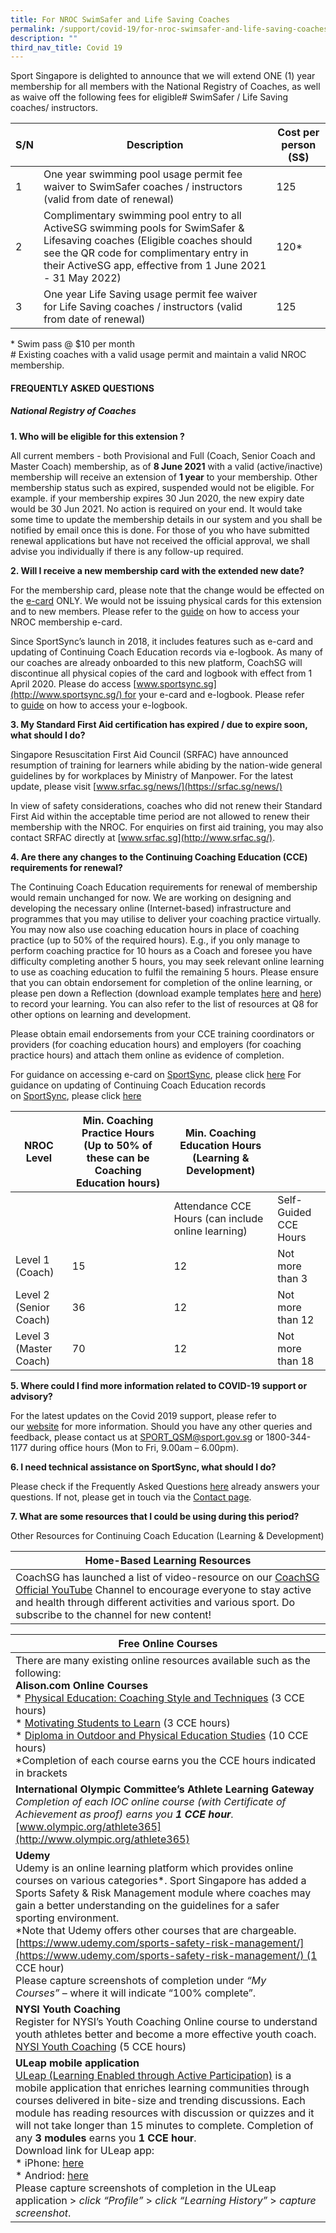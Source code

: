 ```yaml
---
title: For NROC SwimSafer and Life Saving Coaches
permalink: /support/covid-19/for-nroc-swimsafer-and-life-saving-coaches/
description: ""
third_nav_title: Covid 19
---
```

Sport Singapore is delighted to announce that we will extend ONE (1) year membership for all members with the National Registry of Coaches, as well as waive off the following fees for eligible# SwimSafer / Life Saving coaches/ instructors.

| S/N | Description | Cost per person (S$) |
| -------- | -------- | -------- |
| 1 | One year swimming pool usage permit fee waiver to SwimSafer coaches / instructors (valid from date of renewal)  | 125     |
| 2 | Complimentary swimming pool entry to all ActiveSG swimming pools for SwimSafer & Lifesaving coaches (Eligible coaches should see the QR code for complimentary entry in their ActiveSG app, effective from 1 June 2021 - 31 May 2022)  | 120\*     |
| 3 | One year Life Saving usage permit fee waiver for Life Saving coaches / instructors (valid from date of renewal)  | 125     |

\* Swim pass @ $10 per month  
\# Existing coaches with a valid usage permit and maintain a valid NROC membership.

#### **FREQUENTLY ASKED QUESTIONS**

##### **National Registry of Coaches**

**1. Who will be eligible for this extension ?**

All current members - both Provisional and Full (Coach, Senior Coach and Master Coach) membership, as of **8 June 2021** with a valid (active/inactive) membership will receive an extension of **1 year** to your membership. Other membership status such as expired, suspended would not be eligible. For example. if your membership expires 30 Jun 2020, the new expiry date would be 30 Jun 2021. No action is required on your end. It would take some time to update the membership details in our system and you shall be notified by email once this is done. For those of you who have submitted renewal applications but have not received the official approval, we shall advise you individually if there is any follow-up required.

**2. Will I receive a new membership card with the extended new date?**

For the membership card, please note that the change would be effected on the [e-card](/files/Support/Coaches'%20Corner/Covid%2019/SwimSafer%20%20%20Life%20Saving/How_to_access_e-card_1.pdf) ONLY. We would not be issuing physical cards for this extension and to new members. Please refer to the [guide](/files/Support/Coaches'%20Corner/Covid%2019/SwimSafer%20%20%20Life%20Saving/How_to_access_e-card_1.pdf) on how to access your NROC membership e-card.

Since SportSync’s launch in 2018, it includes features such as e-card and updating of Continuing Coach Education records via e-logbook. As many of our coaches are already onboarded to this new platform, CoachSG will discontinue all physical copies of the card and logbook with effect from 1 April 2020. Please do access [www.sportsync.sg](http://www.sportsync.sg/) for your e-card and e-logbook. Please refer to [guide](/files/Support/Coaches'%20Corner/Covid%2019/SwimSafer%20%20%20Life%20Saving/How_to_access_e-Logbook_1.pdf) on how to access your e-logbook.

**3. My Standard First Aid certification has expired / due to expire soon, what should I do?**

Singapore Resuscitation First Aid Council (SRFAC) have announced resumption of training for learners while abiding by the nation-wide general guidelines by for workplaces by Ministry of Manpower. For the latest update, please visit [www.srfac.sg/news/](https://srfac.sg/news/)

In view of safety considerations, coaches who did not renew their Standard First Aid within the acceptable time period are not allowed to renew their membership with the NROC. For enquiries on first aid training, you may also contact SRFAC directly at [www.srfac.sg](http://www.srfac.sg/).

**4. Are there any changes to the Continuing Coaching Education (CCE) requirements for renewal?**

The Continuing Coach Education requirements for renewal of membership would remain unchanged for now. We are working on designing and developing the necessary online (Internet-based) infrastructure and programmes that you may utilise to deliver your coaching practice virtually. You may now also use coaching education hours in place of coaching practice (up to 50% of the required hours). E.g., if you only manage to perform coaching practice for 10 hours as a Coach and foresee you have difficulty completing another 5 hours, you may seek relevant online learning to use as coaching education to fulfil the remaining 5 hours. Please ensure that you can obtain endorsement for completion of the online learning, or please pen down a Reflection (download example templates [here](/files/Support/Coaches'%20Corner/Covid%2019/SwimSafer%20%20%20Life%20Saving/Reflection_Template1.pdf) and [here](/files/Support/Coaches'%20Corner/Covid%2019/SwimSafer%20%20%20Life%20Saving/Reflection_Template2.pdf)) to record your learning. You can also refer to the list of resources at Q8 for other options on learning and development.

Please obtain email endorsements from your CCE training coordinators or providers (for coaching education hours) and employers (for coaching practice hours) and attach them online as evidence of completion.  
  
For guidance on accessing e-card on [SportSync](http://www.sportsync.sg/), please click [here](/files/Support/Coaches'%20Corner/Covid%2019/SwimSafer%20%20%20Life%20Saving/How_to_access_e-card_1.pdf)
For guidance on updating of Continuing Coach Education records on [SportSync](http://www.sportsync.sg/), please click [here](/files/Support/Coaches'%20Corner/Covid%2019/SwimSafer%20%20%20Life%20Saving/How_to_access_e-Logbook_1.pdf)



| NROC Level | Min. Coaching Practice Hours (Up to 50% of these can be Coaching Education hours) | Min. Coaching Education Hours (Learning & Development) | |
| -------- | -------- | -------- | -------- |
|  |   | Attendance CCE Hours (can include online learning)     |Self-Guided CCE Hours  |
| Level 1 (Coach) |  15 | 12  | Not more than 3 |
| Level 2 (Senior Coach) |  36 | 12  | Not more than 12 |
| Level 3 (Master Coach) |  70 | 12  | Not more than 18 |

**5. Where could I find more information related to COVID-19 support or advisory?**

For the latest updates on the Covid 2019 support, please refer to our [website](/support-resources/covid-19/covid-19-support/) for more information. Should you have any other queries and feedback, please contact us at [SPORT_QSM@sport.gov.sg](mailto:SPORT_QSM@sport.gov.sg) or 1800-344-1177 during office hours (Mon to Fri, 9.00am – 6.00pm).

**6. I need technical assistance on SportSync, what should I do?**

Please check if the Frequently Asked Questions [here](https://www.sportsync.sg/App/System/FAQ) already answers your questions. If not, please get in touch via the [Contact page](https://www.sportsync.sg/App/Login/Contact).

**7. What are some resources that I could be using during this period?**

Other Resources for Continuing Coach Education (Learning & Development)


| Home-Based Learning Resources | 
| -------- | 
| CoachSG has launched a list of video-resource on our [CoachSG Official YouTube](https://www.youtube.com/channel/UC6S-f5ZwoXcGs_TDbimGd5g/playlists) Channel to encourage everyone to stay active and health through different activities and various sport. Do subscribe to the channel for new content!     | 

| Free Online Courses | 
| -------- | 
| There are many existing online resources available such as the following:<br>**Alison.com Online Courses**<br>*   [Physical Education: Coaching Style and Techniques](https://alison.com/courses/Physical-Education-2) (3 CCE hours)<br>*   [Motivating Students to Learn](https://alison.com/courses/Motivating-Students-to-Learn) (3 CCE hours)<br>*   [Diploma in Outdoor and Physical Education Studies](https://alison.com/courses/Diploma-in-Outdoor-and-Physical-Education-Studies) (10 CCE hours)<br>\*Completion of each course earns you the CCE hours indicated in brackets |
| **International Olympic Committee’s Athlete Learning Gateway**<br>*Completion of each IOC online course (with Certificate of Achievement as proof) earns you **1 CCE hour**.*<br>[www.olympic.org/athlete365](http://www.olympic.org/athlete365) | 
|**Udemy**<br>Udemy is an online learning platform which provides online courses on various categories\*. Sport Singapore has added a Sports Safety & Risk Management module where coaches may gain a better understanding on the guidelines for a safer sporting environment.<br>\*Note that Udemy offers other courses that are chargeable.<br>[https://www.udemy.com/sports-safety-risk-management/](https://www.udemy.com/sports-safety-risk-management/) (1 CCE hour)<br>Please capture screenshots of completion under *“My Courses”* – where it will indicate “100% complete”.|
|**NYSI Youth Coaching**<br>Register for NYSI’s Youth Coaching Online course to understand youth athletes better and become a more effective youth coach.<br>[NYSI Youth Coaching](https://yconline.ispringlearn.com/registration/group/5cee66428d2d4446181103) (5 CCE hours)|
|**ULeap mobile application**<br>[ULeap (Learning Enabled through Active Participation)](https://e2i.com.sg/ULeap/) is a mobile application that enriches learning communities through courses delivered in bite-size and trending discussions. Each module has reading resources with discussion or quizzes and it will not take longer than 15 minutes to complete. Completion of any **3 modules** earns you **1 CCE hour**.<br>Download link for ULeap app:<br>*   iPhone: [here](https://itunes.apple.com/sg/app/applied-skills/id1309492655?mt=8)<br>*   Andriod: [here](https://play.google.com/store/apps/details?id=com.coursepad.ULeap&hl=en)<br>Please capture screenshots of completion in the ULeap application > _click “Profile”_ \> _click “Learning History”_ \> _capture screenshot_.|